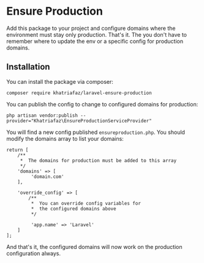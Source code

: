 
# Ensure Production

Add this package to your project and configure domains where the environment must stay only production.
That's it. The you don't have to remember where to update the env or a specific config for production domains.

## Installation
You can install the package via composer:

    composer require khatriafaz/laravel-ensure-production
You can publish the config to change to configured domains for production:

    php artisan vendor:publish --provider="Khatriafaz\EnsureProductionServiceProvider"

You will find a new config published `ensureproduction.php`.
You should modify the domains array to list your domains:

    return [
		/**
		 *	The domains for production must be added to this array
		 */
		'domains' => [
			 'domain.com'
		],

		'override_config' => [
			/**
			 *	You can override config variables for
			 *	the configured domains above
			 */

			 'app.name' => 'Laravel'
		]
	];

And that's it, the configured domains will now work on the production configuration always.